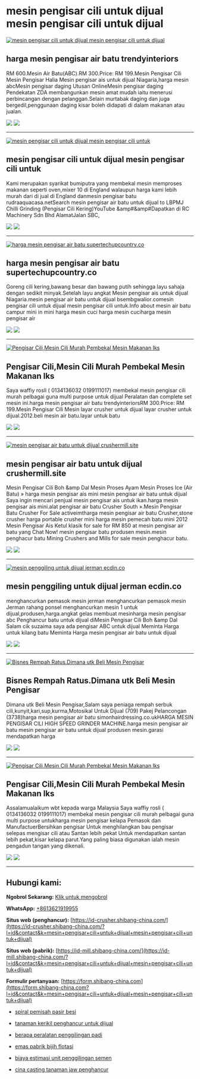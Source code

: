 # mesin pengisar cili untuk dijual mesin pengisar cili untuk dijual

<a href="https://swt.shibang-china.com/?l=id&img&k=mesin+pengisar+cili+untuk+dijual+mesin+pengisar+cili+untuk+dijual" target="_blank">![mesin pengisar cili untuk dijual mesin pengisar cili untuk dijual](http://static.shibang-china.com/all-800x300/859.jpg)</a>

## harga mesin pengisar air batu trendyinteriors
RM 600.Mesin Air Batu(ABC).RM 300.Price: RM 199.Mesin Pengisar Cili Mesin Pengisar Halia Mesin pengisar ais untuk dijual Niagaria,harga mesin abcMesin pengisar daging Utusan OnlineMesin pengisar daging Pendekatan ZDA membangunkan mesin amat mudah iaitu menerusi perbincangan dengan pelanggan.Selain murtabak daging dan juga bergedil,penggunaan daging kisar boleh didapati di dalam makanan atau jualan.


<a href="https://whatsapp.shibangsoft.com/WhatsApp.php" target="_blank" title="WhatsApp">![](http://static.shibang-china.com/icon/whatsapp.png)</a> <a href="https://swt.shibang-china.com/?l=id&icon&k=mesin+pengisar+cili+untuk+dijual+mesin+pengisar+cili+untuk+dijual" target="_blank">![](http://static.shibang-china.com/icon/chat-id.png)</a>

---

<a href="https://swt.shibang-china.com/?l=id&img&k=mesin+pengisar+cili+untuk+dijual+mesin+pengisar+cili+untuk+dijual" target="_blank">![mesin pengisar cili untuk dijual mesin pengisar cili untuk](http://static.shibang-china.com/all-800x300/664.jpg)</a>

## mesin pengisar cili untuk dijual mesin pengisar cili untuk
Kami merupakan syarikat bumiputra yang membekal mesin memproses makanan seperti oven,mixer 10 di England walaupun harga kami lebih murah dari di jual di England danmesin pengisar batu rudraaquacasa.netSearch mesin pengisar air batu untuk dijual to LBPMJ Chilli Grinding (Pengisar Cili Kering)YouTube &amp#&amp#Dapatkan di RC Machinery Sdn Bhd AlamatJalan SBC,


<a href="https://whatsapp.shibangsoft.com/WhatsApp.php" target="_blank" title="WhatsApp">![](http://static.shibang-china.com/icon/whatsapp.png)</a> <a href="https://swt.shibang-china.com/?l=id&icon&k=mesin+pengisar+cili+untuk+dijual+mesin+pengisar+cili+untuk+dijual" target="_blank">![](http://static.shibang-china.com/icon/chat-id.png)</a>

---

<a href="https://swt.shibang-china.com/?l=id&img&k=mesin+pengisar+cili+untuk+dijual+mesin+pengisar+cili+untuk+dijual" target="_blank">![harga mesin pengisar air batu supertechupcountry.co](http://static.shibang-china.com/all-800x300/1417.jpg)</a>

## harga mesin pengisar air batu supertechupcountry.co
Goreng cili kering,bawang besar dan bawang putih sehingga layu sahaja dengan sedikit minyak.Setelah layu angkat Mesin pengisar ais untuk dijual Niagaria.mesin pengisar air batu untuk dijual bsembgwalior.comesin pengisar cili untuk dijual mesin pengisar cili untuk.Info about mesin air batu campur mini in mini harga mesin cuci harga mesin cuciharga mesin pengisar air


<a href="https://whatsapp.shibangsoft.com/WhatsApp.php" target="_blank" title="WhatsApp">![](http://static.shibang-china.com/icon/whatsapp.png)</a> <a href="https://swt.shibang-china.com/?l=id&icon&k=mesin+pengisar+cili+untuk+dijual+mesin+pengisar+cili+untuk+dijual" target="_blank">![](http://static.shibang-china.com/icon/chat-id.png)</a>

---

<a href="https://swt.shibang-china.com/?l=id&img&k=mesin+pengisar+cili+untuk+dijual+mesin+pengisar+cili+untuk+dijual" target="_blank">![Pengisar Cili,Mesin Cili Murah Pembekal Mesin Makanan Iks](http://static.shibang-china.com/all-800x300/248.jpg)</a>

## Pengisar Cili,Mesin Cili Murah Pembekal Mesin Makanan Iks
Saya waffiy rosli ( 0134136032 0199111017) membekal mesin pengisar cili murah pelbagai guna multi purpose untuk dijual Peralatan dan complete set mesin ini.harga mesin pengisar air batu trendyinteriorsRM 300.Price: RM 199.Mesin Pengisar Cili Mesin layar crusher untuk dijual layar crusher untuk dijual.2012.beli mesin air batu.layar untuk batu


<a href="https://whatsapp.shibangsoft.com/WhatsApp.php" target="_blank" title="WhatsApp">![](http://static.shibang-china.com/icon/whatsapp.png)</a> <a href="https://swt.shibang-china.com/?l=id&icon&k=mesin+pengisar+cili+untuk+dijual+mesin+pengisar+cili+untuk+dijual" target="_blank">![](http://static.shibang-china.com/icon/chat-id.png)</a>

---

<a href="https://swt.shibang-china.com/?l=id&img&k=mesin+pengisar+cili+untuk+dijual+mesin+pengisar+cili+untuk+dijual" target="_blank">![mesin pengisar air batu untuk dijual crushermill.site](http://static.shibang-china.com/all-800x300/738.jpg)</a>

## mesin pengisar air batu untuk dijual crushermill.site
Mesin Pengisar Cili Boh &amp Dal Mesin Proses Ayam Mesin Proses Ice (Air Batu) » harga mesin pengisar ais mini mesin pengisar air batu untuk dijual Saya ingin mencari penjual mesin pengisar ais untuk ikan.harga mesin pengisar ais mini.alat pengisar air batu Crusher South ».Mesin Pengisar Batu Crusher For Sale activeimtharga mesin pengisar air batu Crusher,stone crusher harga portable crusher mini harga mesin pemecah batu mini 2012 Mesin Pengisar Ais Ketul klasik for sale for RM 850 at mesin pengisar air batu yang Chat Now! mesin pengisar batu produsen mesin.mesin penghacur batu Mining Crushers and Mills for sale mesin penghacur batu.


<a href="https://whatsapp.shibangsoft.com/WhatsApp.php" target="_blank" title="WhatsApp">![](http://static.shibang-china.com/icon/whatsapp.png)</a> <a href="https://swt.shibang-china.com/?l=id&icon&k=mesin+pengisar+cili+untuk+dijual+mesin+pengisar+cili+untuk+dijual" target="_blank">![](http://static.shibang-china.com/icon/chat-id.png)</a>

---

<a href="https://swt.shibang-china.com/?l=id&img&k=mesin+pengisar+cili+untuk+dijual+mesin+pengisar+cili+untuk+dijual" target="_blank">![mesin penggiling untuk dijual jerman ecdin.co](http://static.shibang-china.com/all-800x300/1492.jpg)</a>

## mesin penggiling untuk dijual jerman ecdin.co
menghancurkan pemasok mesin jerman menghancurkan pemasok mesin Jerman rahang ponsel menghancurkan mesin 1 untuk dijual,produsen,harga.angkat gelas membuat mesinharga mesin pengisar abc Penghancur batu untuk dijual diMesin Pengisar Cili Boh &amp Dal Salam cik suzaima saya ada pengisar ABC untuk dijual Meminta Harga untuk kilang batu Meminta Harga mesin pengisar air batu untuk dijual


<a href="https://whatsapp.shibangsoft.com/WhatsApp.php" target="_blank" title="WhatsApp">![](http://static.shibang-china.com/icon/whatsapp.png)</a> <a href="https://swt.shibang-china.com/?l=id&icon&k=mesin+pengisar+cili+untuk+dijual+mesin+pengisar+cili+untuk+dijual" target="_blank">![](http://static.shibang-china.com/icon/chat-id.png)</a>

---

<a href="https://swt.shibang-china.com/?l=id&img&k=mesin+pengisar+cili+untuk+dijual+mesin+pengisar+cili+untuk+dijual" target="_blank">![Bisnes Rempah Ratus.Dimana utk Beli Mesin Pengisar](http://static.shibang-china.com/all-800x300/656.jpg)</a>

## Bisnes Rempah Ratus.Dimana utk Beli Mesin Pengisar
Dimana utk Beli Mesin Pengisar,Salam saya peniaga rempah serbuk cili,kunyit,kari,sup,kurma,Motosikal Untuk Dijual (709) Pakej Pelancongan (3738)harga mesin pengisar air batu simonhairdressing.co.ukHARGA MESIN PENGISAR CILI HIGH SPEED GRINDER MACHINE.harga mesin pengisar air batu mesin pengisar air batu untuk dijual produsen mesin.garasi mendapatkan harga


<a href="https://whatsapp.shibangsoft.com/WhatsApp.php" target="_blank" title="WhatsApp">![](http://static.shibang-china.com/icon/whatsapp.png)</a> <a href="https://swt.shibang-china.com/?l=id&icon&k=mesin+pengisar+cili+untuk+dijual+mesin+pengisar+cili+untuk+dijual" target="_blank">![](http://static.shibang-china.com/icon/chat-id.png)</a>

---

<a href="https://swt.shibang-china.com/?l=id&img&k=mesin+pengisar+cili+untuk+dijual+mesin+pengisar+cili+untuk+dijual" target="_blank">![Pengisar Cili,Mesin Cili Murah Pembekal Mesin Makanan Iks](http://static.shibang-china.com/all-800x300/182.jpg)</a>

## Pengisar Cili,Mesin Cili Murah Pembekal Mesin Makanan Iks
Assalamualaikum wbt kepada warga Malaysia Saya waffiy rosli ( 0134136032 0199111017) membekal mesin pengisar cili murah pelbagai guna multi purpose untukharga mesin pengisar kelapa Pemasok dan ManufactuerBersihkan pengisar Untuk menghilangkan bau pengisar selepas mengisar cili atau Santan lebih pekat Untuk mendapatkan santan lebih pekat,kisar kelapa parut.Yang paling biasa digunakan ialah mesin pengadun tangan yang dikenali.


<a href="https://whatsapp.shibangsoft.com/WhatsApp.php" target="_blank" title="WhatsApp">![](http://static.shibang-china.com/icon/whatsapp.png)</a> <a href="https://swt.shibang-china.com/?l=id&icon&k=mesin+pengisar+cili+untuk+dijual+mesin+pengisar+cili+untuk+dijual" target="_blank">![](http://static.shibang-china.com/icon/chat-id.png)</a>

---
## Hubungi kami:

**Ngobrol Sekarang:** [Klik untuk mengobrol](https://swt.shibang-china.com?l=id&contact&k=mesin+pengisar+cili+untuk+dijual+mesin+pengisar+cili+untuk+dijual)

**WhatsApp:**  [+8613621919955](https://whatsapp.shibangsoft.com/WhatsApp.php)

**Situs web (penghancur):** [https://id-crusher.shibang-china.com/](https://id-crusher.shibang-china.com/?l=id&contact&k=mesin+pengisar+cili+untuk+dijual+mesin+pengisar+cili+untuk+dijual)

**Situs web (pabrik):** [https://id-mill.shibang-china.com/](https://id-mill.shibang-china.com/?l=id&contact&k=mesin+pengisar+cili+untuk+dijual+mesin+pengisar+cili+untuk+dijual)

**Formulir pertanyaan:** [https://form.shibang-china.com](https://form.shibang-china.com?l=id&contact&k=mesin+pengisar+cili+untuk+dijual+mesin+pengisar+cili+untuk+dijual)

* [spiral pemisah pasir besi](../31/spiral%20pemisah%20pasir%20besi.md)

* [tanaman kerikil penghancur untuk dijual](../39/tanaman%20kerikil%20penghancur%20untuk%20dijual.md)

* [berapa peralatan penggilingan padi](../33/berapa%20peralatan%20penggilingan%20padi.md)

* [emas pabrik bijih flotasi](../31/emas%20pabrik%20bijih%20flotasi.md)

* [biaya estimasi unit penggilingan semen](../32/biaya%20estimasi%20unit%20penggilingan%20semen.md)

* [cina casting tanaman jaw penghancur](../38/cina%20casting%20tanaman%20jaw%20penghancur.md)